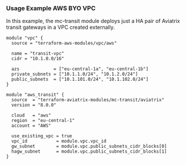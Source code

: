 ### Usage Example AWS BYO VPC

In this example, the mc-transit module deploys just a HA pair of Aviatrix transit gateways in a VPC created externally.

```hcl
module "vpc" {
  source = "terraform-aws-modules/vpc/aws"

  name = "transit-vpc"
  cidr = "10.1.0.0/16"

  azs             = ["eu-central-1a", "eu-central-1b"]
  private_subnets = ["10.1.1.0/24", "10.1.2.0/24"]
  public_subnets  = ["10.1.101.0/24", "10.1.102.0/24"]
}

module "aws_transit" {
  source  = "terraform-aviatrix-modules/mc-transit/aviatrix"
  version = "8.0.0"

  cloud   = "aws"
  region  = "eu-central-1"
  account = "AWS"

  use_existing_vpc = true
  vpc_id           = module.vpc.vpc_id
  gw_subnet        = module.vpc.public_subnets_cidr_blocks[0]
  hagw_subnet      = module.vpc.public_subnets_cidr_blocks[1]
}
```